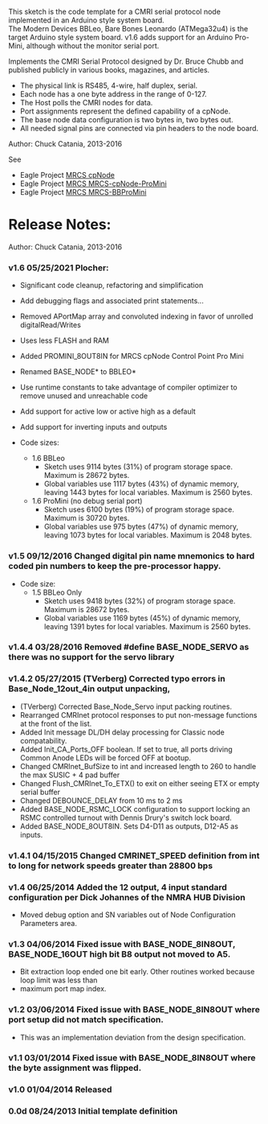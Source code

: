 This sketch is the code template for a CMRI serial protocol node implemented in an Arduino style system board.  
The Modern Devices BBLeo, Bare Bones Leonardo (ATMega32u4) is the target Arduino style system board. 
v1.6 adds support for an Arduino Pro-Mini, although without the monitor serial port.
  
Implements the CMRI Serial Protocol designed by Dr. Bruce Chubb and published publicly in various books, magazines, and articles.
  * The physical link is RS485, 4-wire, half duplex, serial.  
  * Each node has a one byte address in the range of 0-127.  
  * The Host polls the CMRI nodes for data.   
  * Port assignments represent the defined capability of a cpNode.
  * The base node data configuration is two bytes in, two bytes out.
  * All needed signal pins are connected via pin headers to the node board.  

Author:  Chuck Catania, 2013-2016

See
  * Eagle Project [MRCS cpNode](https://www.spcoast.com/pages/MRCS-cpNode.html)
  * Eagle Project [MRCS MRCS-cpNode-ProMini](https://www.spcoast.com/pages/MRCS-cpNode-ProMini.html)
  * Eagle Project [MRCS MRCS-BBProMini](https://www.spcoast.com/pages/MRCS-BBProMini.html)


# Release Notes:
Author:  Chuck Catania, 2013-2016

### v1.6   05/25/2021  Plocher:
  * Significant code cleanup, refactoring and simplification
  * Add debugging flags and associated print statements...
  * Removed APortMap array and convoluted indexing in favor of unrolled digitalRead/Writes
  * Uses less FLASH and RAM
  * Added PROMINI_8OUT8IN for MRCS cpNode Control Point Pro Mini
  * Renamed BASE_NODE* to BBLEO*
  * Use runtime constants to take advantage of compiler optimizer to remove unused and unreachable code
  * Add support for active low or active high as a default
  * Add support for inverting inputs and outputs

  * Code sizes:                      
    * 1.6 BBLeo
      * Sketch uses 9114 bytes (31%) of program storage space. Maximum is 28672 bytes.
      * Global variables use 1117 bytes (43%) of dynamic memory, leaving 1443 bytes for local variables. Maximum is 2560 bytes.
    * 1.6 ProMini (no debug serial port)
      * Sketch uses 6100 bytes (19%) of program storage space. Maximum is 30720 bytes.
      * Global variables use 975 bytes (47%) of dynamic memory, leaving 1073 bytes for local variables. Maximum is 2048 bytes.

###   v1.5   09/12/2016  Changed digital pin name mnemonics to hard coded pin numbers to keep the pre-processor happy.
  * Code size:
    * 1.5 BBLeo Only
      * Sketch uses 9418 bytes (32%) of program storage space. Maximum is 28672 bytes.
      * Global variables use 1169 bytes (45%) of dynamic memory, leaving 1391 bytes for local variables. Maximum is 2560 bytes.
###   v1.4.4 03/28/2016  Removed #define BASE_NODE_SERVO as there was no support for the servo library
###   v1.4.2 05/27/2015  (TVerberg) Corrected typo errors in Base_Node_12out_4in output unpacking,
  * (TVerberg) Corrected Base_Node_Servo input packing routines.
  * Rearranged CMRInet protocol responses to put non-message functions at the front of the list.
  * Added Init message DL/DH delay processing for Classic node compatability.
  * Added Init_CA_Ports_OFF boolean.  If set to true, all ports driving Common Anode LEDs will be forced OFF at bootup.
  * Changed CMRInet_BufSize to int and increased length to 260 to handle the max SUSIC + 4 pad buffer
  * Changed Flush_CMRInet_To_ETX() to exit on either seeing ETX or empty serial buffer
  * Changed DEBOUNCE_DELAY from 10 ms to 2 ms
  * Added BASE_NODE_RSMC_LOCK configuration to support locking an RSMC controlled turnout with Dennis Drury's switch lock board.
  * Added BASE_NODE_8OUT8IN.  Sets D4-D11 as outputs, D12-A5 as inputs.
###   v1.4.1 04/15/2015  Changed CMRINET_SPEED definition from int to long for network speeds greater than 28800 bps
###   v1.4   06/25/2014  Added the 12 output, 4 input standard configuration per Dick Johannes of the NMRA HUB Division
  * Moved debug option and SN variables out of Node Configuration Parameters area.
###   v1.3   04/06/2014  Fixed issue with BASE_NODE_8IN8OUT, BASE_NODE_16OUT high bit B8 output not moved to A5.
  * Bit extraction loop ended one bit early.  Other routines worked because loop limit was less than
  * maximum port map index.
###   v1.2   03/06/2014  Fixed issue with BASE_NODE_8IN8OUT where port setup did not match specification.
  * This was an implementation deviation from the design specification.
###   v1.1   03/01/2014  Fixed issue with BASE_NODE_8IN8OUT where the byte assignment was flipped.
###   v1.0   01/04/2014  Released
###    0.0d  08/24/2013  Initial template definition

